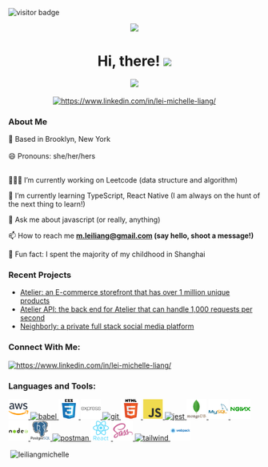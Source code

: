![visitor badge](https://visitor-badge.glitch.me/badge?page_id=leiliangmichelle.visitor-badge&left_text=ProfileViews)

<div id="header" align="center">
  <img src="https://media.giphy.com/media/HwBlFQZFcAoUcPHZdX/giphy.gif" width="100"/>
</div>
<h1 align="center">Hi, there! <img src="https://media.giphy.com/media/hvRJCLFzcasrR4ia7z/giphy.gif" width="30px"/></h1>

<p align="center">
  <a href="https://github.com/DenverCoder1/readme-typing-svg"><img src="https://readme-typing-svg.herokuapp.com?lines=My+name's+Michelle.;I+am+a+passionate+software+engineer.;I+am+a+team+player.;I+am+a+problem+solver.;&center=true&width=500&height=90"></a>
</p>

<div align="center"><a href="https://www.linkedin.com/in/lei-michelle-liang/" target="blank"><img align="center" src="https://img.shields.io/badge/linkedin-%230077B5.svg?style=for-the-badge&logo=linkedin&logoColor=white)" alt="https://www.linkedin.com/in/lei-michelle-liang/"  /></a></div>
<h3 align="left">About Me</h3>
📍 Based in Brooklyn, New York
<br></br>
😄 Pronouns: she/her/hers
<br></br>

 👩🏻‍💻 I’m currently working on Leetcode (data structure and algorithm)

 📓 I’m currently learning TypeScript, React Native (I am always on the hunt of the next thing to learn!)

 💬 Ask me about javascript (or really, anything)

 📫 How to reach me **m.leiliang@gmail.com (say hello, shoot a message!)**

 💖 Fun fact: I spent the majority of my childhood in Shanghai
 
<h3 align="left">Recent Projects</h3>
<ul>
<li><a href="https://github.com/Front-End-Retail/Atelier-Front-End/tree/Development">Atelier: an E-commerce storefront that has over 1 million unique products</a></li>

<li><a href='https://github.com/SDC-Isabelle/q-a'>Atelier API: the back end for Atelier that can handle 1,000 requests per second</a></li>
<li><a href='https://github.com/Neighborly-Saffron/Neighborly'>Neighborly: a private full stack social media platform</a></li>
</ul>

<h3 align="left">Connect With Me:</h3>
<p align="left">
<a href="https://www.linkedin.com/in/lei-michelle-liang/" target="blank"><img align="center" src="https://img.shields.io/badge/linkedin-%230077B5.svg?style=for-the-badge&logo=linkedin&logoColor=white)" alt="https://www.linkedin.com/in/lei-michelle-liang/"  /></a></p>


<h3 align="left">Languages and Tools:</h3>
<p align="left"> <a href="https://aws.amazon.com" target="_blank" rel="noreferrer"> <img src="https://raw.githubusercontent.com/devicons/devicon/master/icons/amazonwebservices/amazonwebservices-original-wordmark.svg" alt="aws" width="40" height="40"/> </a> <a href="https://babeljs.io/" target="_blank" rel="noreferrer"> <img src="https://www.vectorlogo.zone/logos/babeljs/babeljs-icon.svg" alt="babel" width="40" height="40"/> </a> <a href="https://www.w3schools.com/css/" target="_blank" rel="noreferrer"> <img src="https://raw.githubusercontent.com/devicons/devicon/master/icons/css3/css3-original-wordmark.svg" alt="css3" width="40" height="40"/> </a> <a href="https://expressjs.com" target="_blank" rel="noreferrer"> <img src="https://raw.githubusercontent.com/devicons/devicon/master/icons/express/express-original-wordmark.svg" alt="express" width="40" height="40"/> </a> <a href="https://git-scm.com/" target="_blank" rel="noreferrer"> <img src="https://www.vectorlogo.zone/logos/git-scm/git-scm-icon.svg" alt="git" width="40" height="40"/> </a> <a href="https://www.w3.org/html/" target="_blank" rel="noreferrer"> <img src="https://raw.githubusercontent.com/devicons/devicon/master/icons/html5/html5-original-wordmark.svg" alt="html5" width="40" height="40"/> </a> <a href="https://developer.mozilla.org/en-US/docs/Web/JavaScript" target="_blank" rel="noreferrer"> <img src="https://raw.githubusercontent.com/devicons/devicon/master/icons/javascript/javascript-original.svg" alt="javascript" width="40" height="40"/> </a> <a href="https://jestjs.io" target="_blank" rel="noreferrer"> <img src="https://www.vectorlogo.zone/logos/jestjsio/jestjsio-icon.svg" alt="jest" width="40" height="40"/> </a> <a href="https://www.mongodb.com/" target="_blank" rel="noreferrer"> <img src="https://raw.githubusercontent.com/devicons/devicon/master/icons/mongodb/mongodb-original-wordmark.svg" alt="mongodb" width="40" height="40"/> </a> <a href="https://www.mysql.com/" target="_blank" rel="noreferrer"> <img src="https://raw.githubusercontent.com/devicons/devicon/master/icons/mysql/mysql-original-wordmark.svg" alt="mysql" width="40" height="40"/> </a> <a href="https://www.nginx.com" target="_blank" rel="noreferrer"> <img src="https://raw.githubusercontent.com/devicons/devicon/master/icons/nginx/nginx-original.svg" alt="nginx" width="40" height="40"/> </a> <a href="https://nodejs.org" target="_blank" rel="noreferrer"> <img src="https://raw.githubusercontent.com/devicons/devicon/master/icons/nodejs/nodejs-original-wordmark.svg" alt="nodejs" width="40" height="40"/> </a> <a href="https://www.postgresql.org" target="_blank" rel="noreferrer"> <img src="https://raw.githubusercontent.com/devicons/devicon/master/icons/postgresql/postgresql-original-wordmark.svg" alt="postgresql" width="40" height="40"/> </a> <a href="https://postman.com" target="_blank" rel="noreferrer"> <img src="https://www.vectorlogo.zone/logos/getpostman/getpostman-icon.svg" alt="postman" width="40" height="40"/> </a> <a href="https://reactjs.org/" target="_blank" rel="noreferrer"> <img src="https://raw.githubusercontent.com/devicons/devicon/master/icons/react/react-original-wordmark.svg" alt="react" width="40" height="40"/> </a> <a href="https://sass-lang.com" target="_blank" rel="noreferrer"> <img src="https://raw.githubusercontent.com/devicons/devicon/master/icons/sass/sass-original.svg" alt="sass" width="40" height="40"/> </a> <a href="https://tailwindcss.com/" target="_blank" rel="noreferrer"> <img src="https://www.vectorlogo.zone/logos/tailwindcss/tailwindcss-icon.svg" alt="tailwind" width="40" height="40"/> </a> <a href="https://webpack.js.org" target="_blank" rel="noreferrer"> <img src="https://raw.githubusercontent.com/devicons/devicon/d00d0969292a6569d45b06d3f350f463a0107b0d/icons/webpack/webpack-original-wordmark.svg" alt="webpack" width="40" height="40"/> </a> </p>

<p>&nbsp;<img align="center" src="https://github-readme-stats.vercel.app/api?username=leiliangmichelle&show_icons=true&locale=en&theme=dark" alt="leiliangmichelle" /></p>

